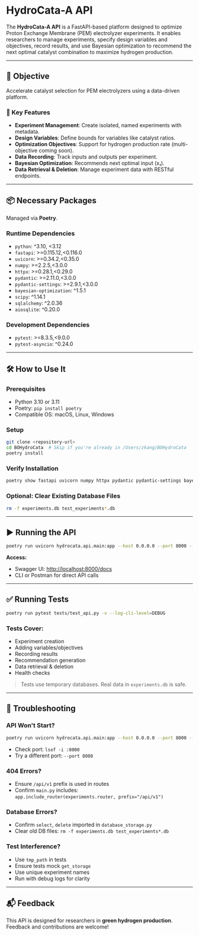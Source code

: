 
# HydroCata-A API

The **HydroCata-A API** is a FastAPI-based platform designed to optimize Proton Exchange Membrane (PEM) electrolyzer experiments. It enables researchers to manage experiments, specify design variables and objectives, record results, and use Bayesian optimization to recommend the next optimal catalyst combination to maximize hydrogen production.

---

## 🚀 Objective

Accelerate catalyst selection for PEM electrolyzers using a data-driven platform.

### 🔑 Key Features

- **Experiment Management**: Create isolated, named experiments with metadata.
- **Design Variables**: Define bounds for variables like catalyst ratios.
- **Optimization Objectives**: Support for hydrogen production rate (multi-objective coming soon).
- **Data Recording**: Track inputs and outputs per experiment.
- **Bayesian Optimization**: Recommends next optimal input (x₁).
- **Data Retrieval & Deletion**: Manage experiment data with RESTful endpoints.

---

## 📦 Necessary Packages

Managed via **Poetry**.

### Runtime Dependencies

- `python`: ^3.10, <3.12
- `fastapi`: >=0.115.12,<0.116.0
- `uvicorn`: >=0.34.2,<0.35.0
- `numpy`: >=2.2.5,<3.0.0
- `httpx`: >=0.28.1,<0.29.0
- `pydantic`: >=2.11.0,<3.0.0
- `pydantic-settings`: >=2.9.1,<3.0.0
- `bayesian-optimization`: ^1.5.1
- `scipy`: ^1.14.1
- `sqlalchemy`: ^2.0.36
- `aiosqlite`: ^0.20.0

### Development Dependencies

- `pytest`: >=8.3.5,<9.0.0
- `pytest-asyncio`: ^0.24.0

---

## 🛠️ How to Use It

### Prerequisites

- Python 3.10 or 3.11
- Poetry: `pip install poetry`
- Compatible OS: macOS, Linux, Windows

### Setup

```bash
git clone <repository-url>
cd BOHydroCata  # Skip if you're already in /Users/zkang/BOHydroCata
poetry install
```

### Verify Installation

```bash
poetry show fastapi uvicorn numpy httpx pydantic pydantic-settings bayesian-optimization scipy sqlalchemy aiosqlite pytest pytest-asyncio
```

### Optional: Clear Existing Database Files

```bash
rm -f experiments.db test_experiments*.db
```

---

## ▶️ Running the API

```bash
poetry run uvicorn hydrocata.api.main:app --host 0.0.0.0 --port 8000 --reload --log-level debug
```

**Access:**

- Swagger UI: [http://localhost:8000/docs](http://localhost:8000/docs)
- CLI or Postman for direct API calls

---


## ✅ Running Tests

```bash
poetry run pytest tests/test_api.py -v --log-cli-level=DEBUG
```

### Tests Cover:

- Experiment creation
- Adding variables/objectives
- Recording results
- Recommendation generation
- Data retrieval & deletion
- Health checks

> Tests use temporary databases. Real data in `experiments.db` is safe.

---

## 🧩 Troubleshooting

### API Won't Start?

```bash
poetry run uvicorn hydrocata.api.main:app --host 0.0.0.0 --port 8000 --reload --log-level debug
```

- Check port: `lsof -i :8000`
- Try a different port: `--port 8080`

### 404 Errors?

- Ensure `/api/v1` prefix is used in routes
- Confirm `main.py` includes:  
  `app.include_router(experiments.router, prefix="/api/v1")`

### Database Errors?

- Confirm `select`, `delete` imported in `database_storage.py`
- Clear old DB files: `rm -f experiments.db test_experiments*.db`

### Test Interference?

- Use `tmp_path` in tests
- Ensure tests mock `get_storage`
- Use unique experiment names
- Run with debug logs for clarity

---

## 📬 Feedback

This API is designed for researchers in **green hydrogen production**. Feedback and contributions are welcome!
